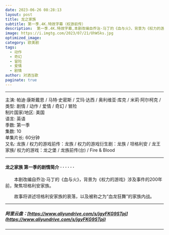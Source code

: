 ```yaml
---
date: 2023-06-26 08:28:13
layout: post
title: 龙之家族
subtitle: 第一季.4K.特效字幕（权游前传）
description:  第一季.4K.特效字幕,本剧改编自乔治·马丁的《血与火》，背景为《权力的游戏》涉及事件的200年前，聚焦坦格利安家族。故事将讲述坦格利安家族的衰落，以及被称之为“血龙狂舞”的家族内战...
image: https://i.imgtg.com/2023/07/21/OhWSks.jpg
optimized_image: 
category: 欧美剧
tags:
  - 动作
  - 奇幻
  - 冒险
  - 爱情
  - 剧情
author: 对酒当歌
paginate: true
---
```



---

主演: 帕迪·康斯戴恩 / 马特·史密斯 / 艾玛·达西 / 奥利维亚·库克 / 米莉·阿尔柯克 /  
类型: 剧情 / 动作 / 爱情 / 奇幻 / 冒险  
制片国家/地区: 美国  
语言: 英语  
季数: 第一季  
集数: 10  
单集片长: 60分钟  
又名: 龙族 / 权力的游戏前传：龙族 / 权力的游戏衍生剧：龙族 / 坦格利安 / 龙王家族/ 权力的游戏：龙之堡 / 龙族前传(台) / Fire & Blood  

---

#### 龙之家族 第一季的剧情简介 · · · · · ·

　　本剧改编自乔治·马丁的《血与火》，背景为《权力的游戏》涉及事件的200年前，聚焦坦格利安家族。

　　故事将讲述坦格利安家族的衰落，以及被称之为“血龙狂舞”的家族内战。

---

##### 阿里云盘：[https://www.aliyundrive.com/s/jgyFKG9STpj](https://www.aliyundrive.com/s/jgyFKG9STpj)

---
